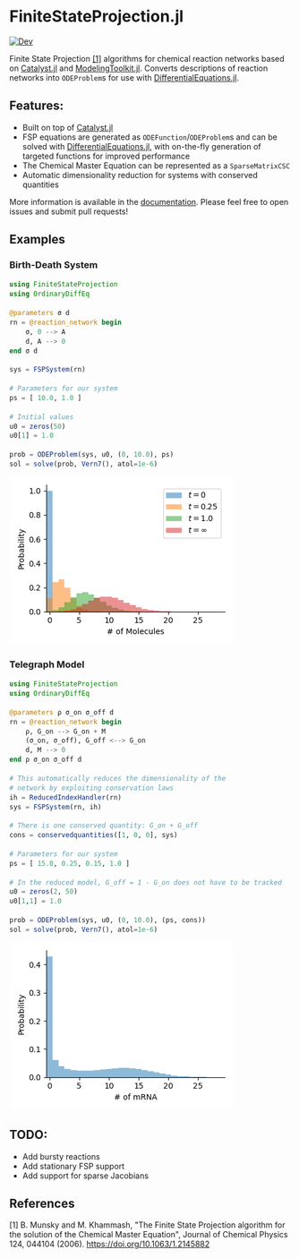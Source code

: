 # FiniteStateProjection.jl

[![Dev](https://img.shields.io/badge/docs-dev-blue.svg)](https://kaandocal.github.io/FiniteStateProjection.jl/dev/)

Finite State Projection [[1]](#1)  algorithms for chemical reaction networks based on [Catalyst.jl](https://github.com/SciML/Catalyst.jl) and [ModelingToolkit.jl](https://github.com/SciML/ModelingToolkit.jl). Converts descriptions of reaction networks into `ODEProblem`s for use with [DifferentialEquations.jl](https://github.com/SciML/DifferentialEquations.jl).

## Features:
- Built on top of [Catalyst.jl](https://github.com/SciML/Catalyst.jl)
- FSP equations are generated as `ODEFunction`/`ODEProblem`s and can be solved with [DifferentialEquations.jl](https://github.com/SciML/DifferentialEquations.jl), with on-the-fly generation of targeted functions for improved performance
- The Chemical Master Equation can be represented as a `SparseMatrixCSC`
- Automatic dimensionality reduction for systems with conserved quantities

More information is available in the [documentation](https://kaandocal.github.io/FiniteStateProjection.jl/dev/). Please feel free to open issues and submit pull requests! 

## Examples
### Birth-Death System
```julia
using FiniteStateProjection
using OrdinaryDiffEq

@parameters σ d
rn = @reaction_network begin
    σ, 0 --> A
    d, A --> 0
end σ d

sys = FSPSystem(rn)

# Parameters for our system
ps = [ 10.0, 1.0 ]

# Initial values
u0 = zeros(50)
u0[1] = 1.0

prob = ODEProblem(sys, u0, (0, 10.0), ps)
sol = solve(prob, Vern7(), atol=1e-6)
```
![Visualisation](docs/src/assets/birth_death.png)

### Telegraph Model
```julia
using FiniteStateProjection
using OrdinaryDiffEq

@parameters ρ σ_on σ_off d
rn = @reaction_network begin
    ρ, G_on --> G_on + M
    (σ_on, σ_off), G_off <--> G_on
    d, M --> 0
end ρ σ_on σ_off d

# This automatically reduces the dimensionality of the
# network by exploiting conservation laws
ih = ReducedIndexHandler(rn)
sys = FSPSystem(rn, ih)

# There is one conserved quantity: G_on + G_off
cons = conservedquantities([1, 0, 0], sys)

# Parameters for our system
ps = [ 15.0, 0.25, 0.15, 1.0 ]

# In the reduced model, G_off = 1 - G_on does not have to be tracked
u0 = zeros(2, 50)
u0[1,1] = 1.0

prob = ODEProblem(sys, u0, (0, 10.0), (ps, cons))
sol = solve(prob, Vern7(), atol=1e-6)
```
![Visualisation](docs/src/assets/telegraph.png)

## TODO:
- Add bursty reactions
- Add stationary FSP support
- Add support for sparse Jacobians

## References

<a id="1">[1]</a> B. Munsky and M. Khammash, "The Finite State Projection algorithm for the solution of the Chemical Master Equation", Journal of Chemical Physics 124, 044104 (2006). https://doi.org/10.1063/1.2145882
